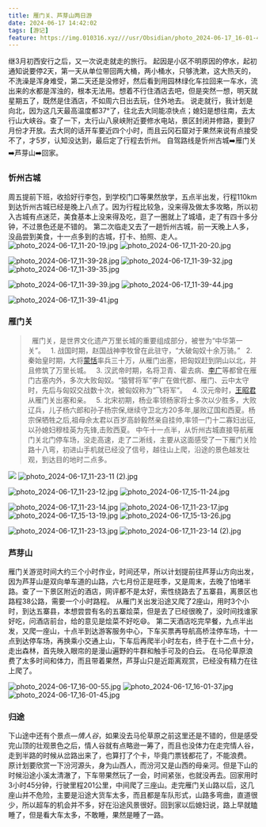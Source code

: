 ```yaml
---
title: 雁门关、芦芽山两日游
date: 2024-06-17 14:42:02
tags: [游记]
feature: https://img.010316.xyz///usr/Obsidian/photo_2024-06-17_16-01-45.jpg
---
```


继3月初西安行之后，又一次说走就走的旅行。
起因是小区不明原因的停水，起初通知说要停2天，第一天从单位带回两大桶，两小桶水，只够洗漱，这大热天的，不洗澡是浑身难受，第二天还是没修好，然后看到用园林绿化车拉回来一车水，流出来的水都是浑浊的，根本无法用。想着不行住酒店去吧，但是突然一想，明天就星期五了，既然是住酒店，不如周六日出去玩，住外地去。
说走就行，我计划是向北，因为这几天最高温度都37°了，往北去大同能凉快点；媳妇是想往南，去太行山大峡谷。查了一下，太行山八泉峡附近要修水电站，景区封闭并修路，要到7月份才开放。去大同的话开车要近四个小时，而且云冈石窟对于果然来说有点接受不了，才5岁，认知没达到，最后定了行程去忻州。
自驾路线是忻州古城➡️雁门关➡️芦芽山➡️回家。
### 忻州古城
周五提前下班，收拾好行李包，到学校门口等果然放学，五点半出发，行程110km到达忻州古城已经是晚上八点了。因为行程比较急，没来得及做太多攻略，所以初入古城有点迷茫，美食基本上没来得及吃，逛了一圈就上了城墙，走了有四十多分钟，不过景色还是不错的。
第二次临走又去了一趟忻州古城，前一天晚上人多，没品尝到美食，十一点多到的古城，打卡、拍照、走人。
![photo_2024-06-17_11-20-19.jpg](https://img.010316.xyz///usr/Obsidian/photo_2024-06-17_11-20-19.jpg)
![photo_2024-06-17_11-20-20.jpg](https://img.010316.xyz///usr/Obsidian/photo_2024-06-17_11-20-20.jpg)

![photo_2024-06-17_11-39-28.jpg](https://img.010316.xyz///usr/Obsidian/photo_2024-06-17_11-39-28.jpg)
![photo_2024-06-17_11-39-32.jpg](https://img.010316.xyz///usr/Obsidian/photo_2024-06-17_11-39-32.jpg)
![photo_2024-06-17_11-39-35.jpg](https://img.010316.xyz///usr/Obsidian/photo_2024-06-17_11-39-35.jpg)

![photo_2024-06-17_11-39-39.jpg](https://img.010316.xyz///usr/Obsidian/photo_2024-06-17_11-39-39.jpg)
![photo_2024-06-17_11-39-44.jpg](https://img.010316.xyz///usr/Obsidian/photo_2024-06-17_11-39-44.jpg)

![photo_2024-06-17_11-39-41.jpg](https://img.010316.xyz///usr/Obsidian/photo_2024-06-17_11-39-41.jpg)


### 雁门关
>   雁门关，是世界文化遗产万里长城的重要组成部分，被誉为“中华第一关”。
>   1. 战国时期，赵国战神李牧曾在此驻守，“大破匈奴十余万骑。”
>   2. 秦始皇时期，大将[蒙恬](https://baike.baidu.com/item/%E8%92%99%E6%81%AC/37738?fromModule=lemma_inlink)率兵三十万，从雁门出塞，把匈奴赶到阴山以北，并且修筑了万里长城。
>   3. 汉武帝时期，名将卫青、霍去病、[李广](https://baike.baidu.com/item/%E6%9D%8E%E5%B9%BF/398?fromModule=lemma_inlink)等都曾在雁门古塞内外，多次大败匈奴。“猿臂将军”李广在做代郡、雁门、云中太守时，先后与匈奴交战数十次，被匈奴称为“飞将军”。
>   4. 汉元帝时，[王昭君](https://baike.baidu.com/item/%E7%8E%8B%E6%98%AD%E5%90%9B/5307?fromModule=lemma_inlink)从雁门关出塞和亲。
>   5. 北宋初期，杨业率领杨家将士多次以少胜多，大败辽兵，儿子杨六郎和孙子杨宗保,继续守卫北方20多年,屡败辽国和西夏。杨宗保牺牲之后,祖母佘太君以百岁高龄毅然亲自挂帅,率领一门十二寡妇出征,以孙媳妇穆桂英为先锋,击败西夏。
中午十一点半，从忻州古城直接导航雁门关北门停车场，没走高速，走了二淅线，主要从这面感受了一下雁门关险路十八弯，初进山手机就已经没了信号，越往山上爬，沿途的景色越发壮观，到达目的地时二点多。

![](https://img.010316.xyz///usr/Obsidian/photo_2024-06-17_11-23-11.jpg)
![photo_2024-06-17_11-23-11 (2).jpg](https://img.010316.xyz///usr/Obsidian/photo_2024-06-17_11-23-11%20(2).jpg)

![photo_2024-06-17_11-23-12.jpg](https://img.010316.xyz///usr/Obsidian/photo_2024-06-17_11-23-12.jpg)
![photo_2024-06-17_15-11-24.jpg](https://img.010316.xyz///usr/Obsidian/photo_2024-06-17_15-11-24.jpg)

![photo_2024-06-17_11-23-14.jpg](https://img.010316.xyz///usr/Obsidian/photo_2024-06-17_11-23-14.jpg)
![photo_2024-06-17_11-23-17.jpg](https://img.010316.xyz///usr/Obsidian/photo_2024-06-17_11-23-17.jpg)
![photo_2024-06-17_15-13-19.jpg](https://img.010316.xyz///usr/Obsidian/photo_2024-06-17_15-13-19.jpg)
![photo_2024-06-17_15-13-26.jpg](https://img.010316.xyz///usr/Obsidian/photo_2024-06-17_15-13-26.jpg)

![photo_2024-06-17_11-23-13.jpg](https://img.010316.xyz///usr/Obsidian/photo_2024-06-17_11-23-13.jpg)
![photo_2024-06-17_11-23-14 (2).jpg](https://img.010316.xyz///usr/Obsidian/photo_2024-06-17_11-23-14%20(2).jpg)

### 芦芽山
雁门关游览时间大约三个小时作业，时间还早，所以计划提前往芦芽山方向出发，因为芦芽山是双向单车道的山路，六七月份正是旺季，又是周末，去晚了怕堵半路。查了一下景区附近的酒店，网评都不是太好，索性绕路去了五寨县，离景区也路程38公路，需要一个小时路程。
从雁门关出发沿途又爬了2座山，用时3个小时，到达五寨县，本想尝尝有名的五寨烩菜，但是去了已经很晚了，没时间找谁家好吃，问酒店前台，给的意见是烩菜不好吃😄。
第二天酒店吃完早餐，九点半出发，又爬一座山，十点半到达游客服务中心，下车买票再导航高桥洼停车场，十一点到达停车场，再换乘小交通上山，下车后再爬半小时左右，终于在十二点十分，走出森林，首先映入眼帘的是漫山遍野的牛群和触手可及的白云。
在马伦草原浪费了太多时间和体力，而且带着果然，芦芽山只是近距离观赏，已经没有精力在往上爬了。

![photo_2024-06-17_16-00-55.jpg](https://img.010316.xyz///usr/Obsidian/photo_2024-06-17_16-00-55.jpg)
![photo_2024-06-17_16-01-37.jpg](https://img.010316.xyz///usr/Obsidian/photo_2024-06-17_16-01-37.jpg)
![photo_2024-06-17_16-01-45.jpg](https://img.010316.xyz///usr/Obsidian/photo_2024-06-17_16-01-45.jpg)

### 归途
下山途中还有个景点—*情人谷*，如果没去马伦草原之前这里还是不错的，但是感受完山顶的壮观景色之后，情人谷就有点略逊一筹了，而且也没体力在走完情人谷，走到半路的时候从岔路出来了，也算打了个卡，毕竟门票钱都花了，不能浪费。
原计划要欣赏一下汾河源头，身为山西人，而汾河又是山西的母亲河。但是下山的时候沿途小溪太清澈了，下车带果然玩了一会，时间紧张，也就没再去。回家用时3小时45分钟，行驶里程201公里，中间爬了三座山。走完雁门关山路以后，这几座山并不危险，主要是沿途大货车太多，而且都是车队形式，山路多弯曲，直道很少，所以超车的机会并不多，好在沿途风景很好。回到家以后媳妇说，路上早就瞌睡了，但是看大车太多，不敢睡，果然是睡了一路。
